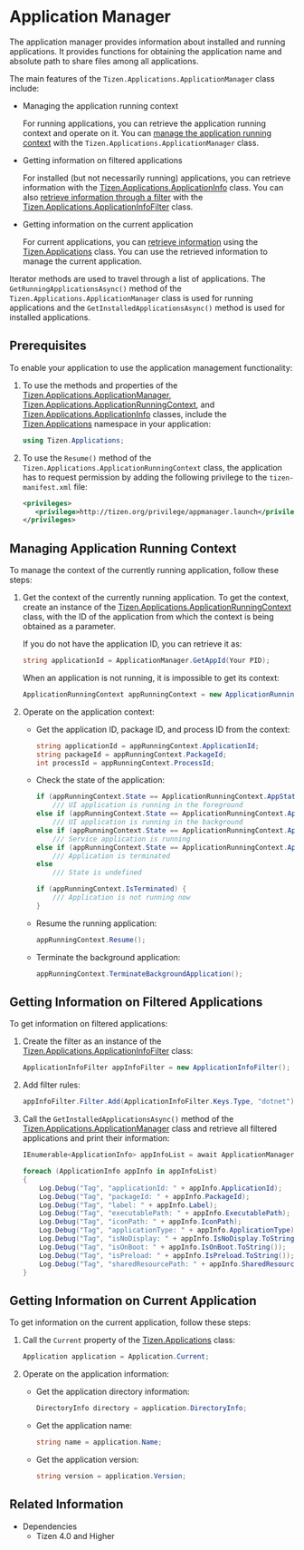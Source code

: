 
# Application Manager

The application manager provides information about installed and running applications. It provides functions for obtaining the application name and absolute path to share files among all applications.

The main features of the `Tizen.Applications.ApplicationManager` class include:

-   Managing the application running context

    For running applications, you can retrieve the application running context and operate on it. You can [manage the application running context](#manage_context) with the `Tizen.Applications.ApplicationManager` class.

-   Getting information on filtered applications

    For installed (but not necessarily running) applications, you can retrieve information with the [Tizen.Applications.ApplicationInfo](/application/dotnet/api/TizenFX/latest/api/Tizen.Applications.ApplicationInfo.html) class. You can also [retrieve information through a filter](#filter) with the [Tizen.Applications.ApplicationInfoFilter](/application/dotnet/api/TizenFX/latest/api/Tizen.Applications.ApplicationInfoFilter.html) class.

-   Getting information on the current application

    For current applications, you can [retrieve information](#manage_current) using the [Tizen.Applications](/application/dotnet/api/TizenFX/latest/api/Tizen.Applications.Application.html) class. You can use the retrieved information to manage the current application.


Iterator methods are used to travel through a list of applications. The `GetRunningApplicationsAsync()` method of the `Tizen.Applications.ApplicationManager` class is used for running applications and the `GetInstalledApplicationsAsync()` method is used for installed applications.

## Prerequisites

To enable your application to use the application management functionality:

1.  To use the methods and properties of the [Tizen.Applications.ApplicationManager](/application/dotnet/api/TizenFX/latest/api/Tizen.Applications.ApplicationManager.html), [Tizen.Applications.ApplicationRunningContext](/application/dotnet/api/TizenFX/latest/api/Tizen.Applications.ApplicationRunningContext.html), and [Tizen.Applications.ApplicationInfo](/application/dotnet/api/TizenFX/latest/api/Tizen.Applications.ApplicationInfo.html) classes, include the [Tizen.Applications](/application/dotnet/api/TizenFX/latest/api/Tizen.Applications.html) namespace in your application:

    ```csharp
    using Tizen.Applications;
    ```

2.  To use the `Resume()` method of the `Tizen.Applications.ApplicationRunningContext` class, the application has to request permission by adding the following privilege to the `tizen-manifest.xml` file:

    ```XML
    <privileges>
       <privilege>http://tizen.org/privilege/appmanager.launch</privilege>
    </privileges>
    ```

<a name="manage_context"></a>
## Managing Application Running Context

To manage the context of the currently running application, follow these steps:

1.  Get the context of the currently running application.
To get the context, create an instance of the [Tizen.Applications.ApplicationRunningContext](/application/dotnet/api/TizenFX/latest/api/Tizen.Applications.ApplicationRunningContext.html) class, with the ID of the application from which the context is being obtained as a parameter.

    If you do not have the application ID, you can retrieve it as:

    ```csharp
    string applicationId = ApplicationManager.GetAppId(Your PID);
    ```

    When an application is not running, it is impossible to get its context:

    ```csharp
    ApplicationRunningContext appRunningContext = new ApplicationRunningContext(Your App ID);
    ```

2.  Operate on the application context:
    -   Get the application ID, package ID, and process ID from the context:

        ```csharp
        string applicationId = appRunningContext.ApplicationId;
        string packageId = appRunningContext.PackageId;
        int processId = appRunningContext.ProcessId;
        ```

    -   Check the state of the application:

        ```csharp
        if (appRunningContext.State == ApplicationRunningContext.AppState.Foreground)
            /// UI application is running in the foreground
        else if (appRunningContext.State == ApplicationRunningContext.AppState.Background)
            /// UI application is running in the background
        else if (appRunningContext.State == ApplicationRunningContext.AppState.Service)
            /// Service application is running
        else if (appRunningContext.State == ApplicationRunningContext.AppState.Terminated)
            /// Application is terminated
        else
            /// State is undefined

        if (appRunningContext.IsTerminated) {
            /// Application is not running now
        }
        ```

    -   Resume the running application:

        ```csharp
        appRunningContext.Resume();
        ```

    -   Terminate the background application:

        ```csharp
        appRunningContext.TerminateBackgroundApplication();
        ```

<a name="filter"></a>
## Getting Information on Filtered Applications

To get information on filtered applications:

1.  Create the filter as an instance of the [Tizen.Applications.ApplicationInfoFilter](/application/dotnet/api/TizenFX/latest/api/Tizen.Applications.ApplicationInfoFilter.html) class:

    ```csharp
    ApplicationInfoFilter appInfoFilter = new ApplicationInfoFilter();
    ```

2.  Add filter rules:

    ```csharp
    appInfoFilter.Filter.Add(ApplicationInfoFilter.Keys.Type, "dotnet");
    ```

3.  Call the `GetInstalledApplicationsAsync()` method of the [Tizen.Applications.ApplicationManager](/application/dotnet/api/TizenFX/latest/api/Tizen.Applications.ApplicationManager.html) class and retrieve all filtered applications and print their information:

    ```csharp
    IEnumerable<ApplicationInfo> appInfoList = await ApplicationManager.GetInstalledApplicationsAsync(appinfoFilter);

    foreach (ApplicationInfo appInfo in appInfoList)
    {
        Log.Debug("Tag", "applicationId: " + appInfo.ApplicationId);
        Log.Debug("Tag", "packageId: " + appInfo.PackageId);
        Log.Debug("Tag", "label: " + appInfo.Label);
        Log.Debug("Tag", "executablePath: " + appInfo.ExecutablePath);
        Log.Debug("Tag", "iconPath: " + appInfo.IconPath);
        Log.Debug("Tag", "applicationType: " + appInfo.ApplicationType);
        Log.Debug("Tag", "isNoDisplay: " + appInfo.IsNoDisplay.ToString());
        Log.Debug("Tag", "isOnBoot: " + appInfo.IsOnBoot.ToString());
        Log.Debug("Tag", "isPreload: " + appInfo.IsPreload.ToString());
        Log.Debug("Tag", "sharedResourcePath: " + appInfo.SharedResourcePath);
    }
    ```

<a name="manage_current"></a>
## Getting Information on Current Application

To get information on the current application, follow these steps:

1.  Call the `Current` property of the [Tizen.Applications](/application/dotnet/api/TizenFX/latest/api/Tizen.Applications.Application.html) class:

    ```csharp
    Application application = Application.Current;
    ```

2.  Operate on the application information:
    -   Get the application directory information:

        ```csharp
        DirectoryInfo directory = application.DirectoryInfo;
        ```

    -   Get the application name:

        ```csharp
        string name = application.Name;
        ```

    -   Get the application version:

        ```csharp
        string version = application.Version;
        ```


## Related Information
  - Dependencies
    -   Tizen 4.0 and Higher
